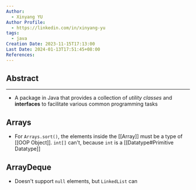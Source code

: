 ```yaml
---
Author:
  - Xinyang YU
Author Profile:
  - https://linkedin.com/in/xinyang-yu
tags:
  - java
Creation Date: 2023-11-15T17:13:00
Last Date: 2024-01-13T17:51:45+08:00
References: 
---
```

## Abstract
---
- A package in Java that provides a collection of *utility classes* and **interfaces** to facilitate various common programming tasks


## Arrays
- For `Arrays.sort()`, the elements inside the [[Array]] must be a type of [[OOP Object]]. `int[]` can't, because `int` is a [[Datatype#Primitive Datatype]]

## ArrayDeque
- Doesn't support ``null`` elements, but `LinkedList` can 